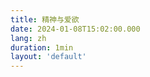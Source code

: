 ```yaml
---
title: 精神与爱欲
date: 2024-01-08T15:02:00.000
lang: zh
duration: 1min
layout: 'default'
---
```


<Title />

>《精神与爱欲》赫尔曼 · 黑塞

艺术不是纯粹的礼物，它绝不是白得的，而是要求很高的代价和牺牲。三年多的时间里，歌尔德蒙将自我奉献给这至高无上、不可或缺的艺术，牺牲掉艺术不是纯粹的礼物，它绝不是白得的，而是要求很高的代价和牺牲。三年多的时间里，歌尔德蒙将自我奉献给这至高无上、不可或缺的艺术，牺牲掉他所拥有的除爱欲之外的另一样东西一一

自由。他将无拘无束的状态、没有边界的流浪、浪荡不羁的漫游和一人独处的自在都一一割舍了。
